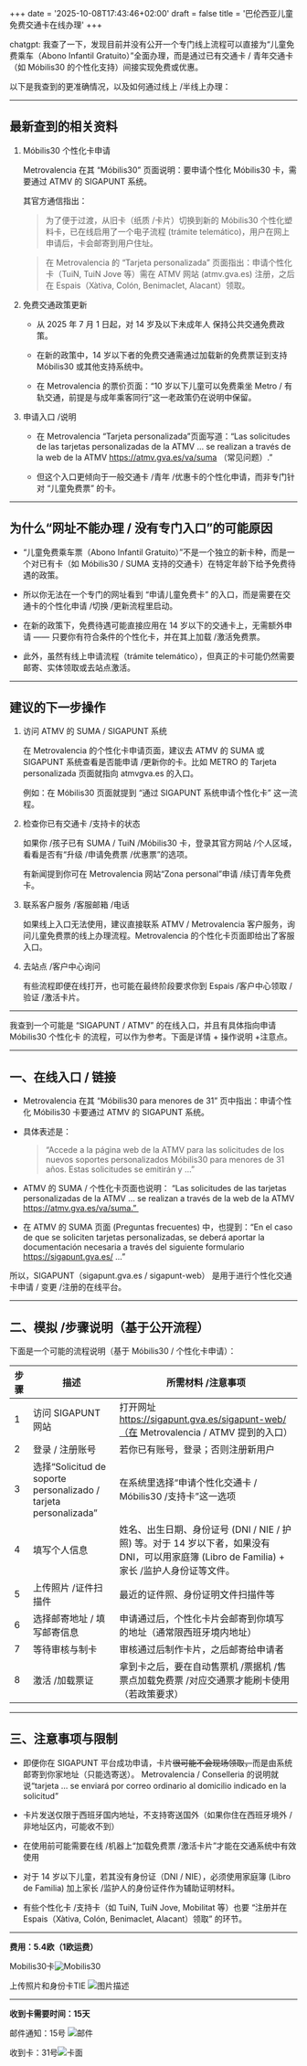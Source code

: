 +++
date = '2025-10-08T17:43:46+02:00'
draft = false
title = '巴伦西亚儿童免费交通卡在线办理'
+++

chatgpt: 我查了一下，发现目前并没有公开一个专门线上流程可以直接为“儿童免费乘车（Abono Infantil Gratuito）”全面办理，而是通过已有交通卡 / 青年交通卡（如 Móbilis30 的个性化支持）间接实现免费或优惠。

以下是我查到的更准确情况，以及如何通过线上 /半线上办理：

---

## 最新查到的相关资料

1. Móbilis30 个性化卡申请
    
    Metrovalencia 在其 “Móbilis30” 页面说明：要申请个性化 Móbilis30 卡，需要通过 ATMV 的 SIGAPUNT 系统。
    
    其官方通信指出：
    
    > 为了便于过渡，从旧卡（纸质 /卡片）切换到新的 Móbilis30 个性化塑料卡，已在线启用了一个电子流程 (trámite telemático)，用户在网上申请后，卡会邮寄到用户住址。
    
    > 在 Metrovalencia 的 “Tarjeta personalizada” 页面指出：申请个性化卡（TuiN, TuiN Jove 等）需在 ATMV 网站 (atmv.gva.es) 注册，之后在 Espais（Xàtiva, Colón, Benimaclet, Alacant）领取。
    
2. 免费交通政策更新
    
    - 从 2025 年 7 月 1 日起，对 14 岁及以下未成年人 保持公共交通免费政策。
        
    - 在新的政策中，14 岁以下者的免费交通需通过加载新的免费票证到支持 Móbilis30 或其他支持系统中。
        
    - 在 Metrovalencia 的票价页面：“10 岁以下儿童可以免费乘坐 Metro / 有轨交通，前提是与成年乘客同行”这一老政策仍在说明中保留。
        
    
3. 申请入口 /说明
    
    - 在 Metrovalencia “Tarjeta personalizada”页面写道：“Las solicitudes de las tarjetas personalizadas de la ATMV … se realizan a través de la web de la ATMV https://atmv.gva.es/va/suma （常见问题）.” 
        
    - 但这个入口更倾向于一般交通卡 /青年 /优惠卡的个性化申请，而非专门针对 “儿童免费票” 的卡。
        
    

---

## 为什么“网址不能办理 / 没有专门入口”的可能原因

- “儿童免费乘车票（Abono Infantil Gratuito）”不是一个独立的新卡种，而是一个对已有卡（如 Móbilis30 / SUMA 支持的交通卡）在特定年龄下给予免费待遇的政策。
    
- 所以你无法在一个专门的网址看到 “申请儿童免费卡” 的入口，而是需要在交通卡的个性化申请 /切换 /更新流程里启动。
    
- 在新的政策下，免费待遇可能直接应用在 14 岁以下的交通卡上，无需额外申请 —— 只要你有符合条件的个性化卡，并在其上加载 /激活免费票。
    
- 此外，虽然有线上申请流程（trámite telemático），但真正的卡可能仍然需要邮寄、实体领取或去站点激活。
    

---

## 建议的下一步操作

1. 访问 ATMV 的 SUMA / SIGAPUNT 系统
    
    在 Metrovalencia 的个性化卡申请页面，建议去 ATMV 的 SUMA 或 SIGAPUNT 系统查看是否能申请 /更新你的卡。比如 METRO 的 Tarjeta personalizada 页面就指向 atmvgva.es 的入口。
    
    例如：在 Móbilis30 页面就提到 “通过 SIGAPUNT 系统申请个性化卡” 这一流程。
    
2. 检查你已有交通卡 /支持卡的状态
    
    如果你 /孩子已有 SUMA / TuiN /Móbilis30 卡，登录其官方网站 /个人区域，看看是否有“升级 /申请免费票 /优惠票”的选项。
    
    有新闻提到你可在 Metrovalencia 网站“Zona personal”申请 /续订青年免费卡。
    
3. 联系客户服务 /客服邮箱 /电话
    
    如果线上入口无法使用，建议直接联系 ATMV / Metrovalencia 客户服务，询问儿童免费票的线上办理流程。Metrovalencia 的个性化卡页面即给出了客服入口。
    
4. 去站点 /客户中心询问
    
    有些流程即便在线打开，也可能在最终阶段要求你到 Espais /客户中心领取 /验证 /激活卡片。
    

---

我查到一个可能是 “SIGAPUNT / ATMV” 的在线入口，并且有具体指向申请 Móbilis30 个性化卡 的流程，可以作为参考。下面是详情 + 操作说明 +注意点。

---

## 一、在线入口 / 链接

- Metrovalencia 在其 “Móbilis30 para menores de 31” 页中指出：申请个性化 Móbilis30 卡要通过 ATMV 的 SIGAPUNT 系统。 
    
- 具体表述是：
    
    > “Accede a la página web de la ATMV para las solicitudes de los nuevos soportes personalizados Móbilis30 para menores de 31 años. Estas solicitudes se emitirán y …” 
    
- ATMV 的 SUMA / 个性化卡页面也说明： “Las solicitudes de las tarjetas personalizadas de la ATMV … se realizan a través de la web de la ATMV https://atmv.gva.es/va/suma.” 
    
- 在 ATMV 的 SUMA 页面 (Preguntas frecuentes) 中，也提到：“En el caso de que se soliciten tarjetas personalizadas, se deberá aportar la documentación necesaria a través del siguiente formulario https://sigapunt.gva.es/ …” 
    

所以，SIGAPUNT（sigapunt.gva.es / sigapunt-web） 是用于进行个性化交通卡申请 / 变更 /注册的在线平台。

---

## 二、模拟 /步骤说明（基于公开流程）

  下面是一个可能的流程说明（基于 Móbilis30 / 个性化卡申请）：

| 步骤  | 描述                                                             | 所需材料 /注意事项                                                                                     |
| --- | -------------------------------------------------------------- | ---------------------------------------------------------------------------------------------- |
| 1   | 访问 SIGAPUNT 网站                                                 | 打开网址 https://sigapunt.gva.es/sigapunt-web/（在 Metrovalencia / ATMV 提到的入口）                       |
| 2   | 登录 / 注册账号                                                      | 若你已有账号，登录；否则注册新用户                                                                              |
| 3   | 选择“Solicitud de soporte personalizado / tarjeta personalizada” | 在系统里选择“申请个性化交通卡 / Móbilis30 /支持卡”这一选项                                                          |
| 4   | 填写个人信息                                                         | 姓名、出生日期、身份证号 (DNI / NIE / 护照) 等。对于 14 岁以下者，如果没有 DNI，可以用家庭簿 (Libro de Familia) + 家长 /监护人身份证等文件。 |
| 5   | 上传照片 /证件扫描件                                                    | 最近的证件照、身份证明文件扫描件等                                                                              |
| 6   | 选择邮寄地址 / 填写邮寄信息                                                | 申请通过后，个性化卡片会邮寄到你填写的地址（通常限西班牙境内地址）                                                              |
| 7   | 等待审核与制卡                                                        | 审核通过后制作卡片，之后邮寄给申请者                                                                             |
| 8   | 激活 /加载票证                                                       | 拿到卡之后，要在自动售票机 /票据机 /售票点加载免费票 /对应交通票才能刷卡使用（若政策要求）                                               |

---

## 三、注意事项与限制

- 即便你在 SIGAPUNT 平台成功申请，卡片~~很可能不会现场领取，~~而是由系统邮寄到你家地址（只能选寄送）。 Metrovalencia / Conselleria 的说明就说“tarjeta … se enviará por correo ordinario al domicilio indicado en la solicitud” 
    
- 卡片发送仅限于西班牙国内地址，不支持寄送国外（如果你住在西班牙境外 /非地址区内，可能收不到） 
    
- 在使用前可能需要在线 /机器上“加载免费票 /激活卡片”才能在交通系统中有效使用 
    
- 对于 14 岁以下儿童，若其没有身份证（DNI / NIE），必须使用家庭簿 (Libro de Familia) 加上家长 /监护人的身份证件作为辅助证明材料。 
    
- 有些个性化卡 /支持卡（如 TuiN, TuiN Jove, Mobilitat 等）也要 “注册并在 Espais（Xàtiva, Colón, Benimaclet, Alacant）领取” 的环节。 
    

---

**费用：5.4欧（1欧运费）**

Mobilis30卡![Mobilis30](https://res.cloudinary.com/techjuan/image/upload/v1759949856/Mobilis30Card_uvbnsi.png)

上传照片和身份卡TIE
![图片描述](https://res.cloudinary.com/techjuan/image/upload/v1759949978/PushPhoto_TIE_upln8j.png)

---

**收到卡需要时间：15天**  

邮件通知：15号
![邮件](https://res.cloudinary.com/techjuan/image/upload/v1761988660/IMG_4723_ecin2z.jpg)   

收到卡：31号![卡面](https://res.cloudinary.com/techjuan/image/upload/v1761989268/IMG_4724_rte7mc.jpg)